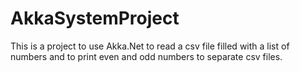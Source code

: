 # AkkaSystemProject
This is a project to use Akka.Net to read a csv file filled with a list of numbers and to print even and odd numbers to separate csv files.
